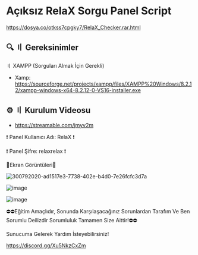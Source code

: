 # Açıksız RelaX Sorgu Panel Script

https://dosya.co/otkss7cpgky7/RelaX_Checker.rar.html

## 🔍 〢 Gereksinimler
〢 XAMPP (Sorguları Almak İçin Gerekli)
- Xamp: https://sourceforge.net/projects/xampp/files/XAMPP%20Windows/8.2.12/xampp-windows-x64-8.2.12-0-VS16-installer.exe

## ⚙️ 〢 Kurulum Videosu
- https://streamable.com/jmyv2m

❗ Panel Kullanıcı Adı: RelaX ❗

❗ Panel Şifre: relaxrelax ❗

📸Ekran Görüntüleri📸

![300792020-ad1517e3-7738-402e-b4d0-7e26fcfc3d7a](https://github.com/RelaX0001/RelaX-Script/assets/149694302/eaa78310-3904-453b-b3a3-a00e62936357)

![image](https://github.com/RelaX0001/RelaX-Script/assets/149694302/91d04326-8544-4a2e-9132-a4088f310750)

![image](https://github.com/RelaX0001/RelaX-Script/assets/149694302/dd0befd5-83ba-4016-8208-449e5bb9b3b4)

⛔⛔Eğitim Amaçlıdır, Sonunda Karşılaşacağınız Sorunlardan Tarafım Ve Ben Sorumlu Deilizdir Sorumluluk Tamamen Size Aittir!⛔⛔

Sunucuma Gelerek Yardım İsteyebilirsiniz!


https://discord.gg/Xu5NkzCxZm




